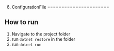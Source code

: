 ﻿6. ConfigurationFile
======================

## How to run

1. Navigate to the project folder
2. run `dotnet restore` in the folder
3. run `dotnet run`